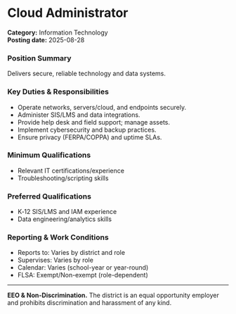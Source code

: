 # Cloud Administrator

**Category:** Information Technology  
**Posting date:** 2025-08-28

### Position Summary

Delivers secure, reliable technology and data systems.

### Key Duties & Responsibilities
- Operate networks, servers/cloud, and endpoints securely.
- Administer SIS/LMS and data integrations.
- Provide help desk and field support; manage assets.
- Implement cybersecurity and backup practices.
- Ensure privacy (FERPA/COPPA) and uptime SLAs.

### Minimum Qualifications
- Relevant IT certifications/experience
- Troubleshooting/scripting skills

### Preferred Qualifications
- K‑12 SIS/LMS and IAM experience
- Data engineering/analytics skills

### Reporting & Work Conditions
- Reports to: Varies by district and role
- Supervises: Varies by role
- Calendar: Varies (school-year or year-round)
- FLSA: Exempt/Non-exempt (role-dependent)

---
**EEO & Non-Discrimination.** The district is an equal opportunity employer and prohibits discrimination and harassment of any kind.
